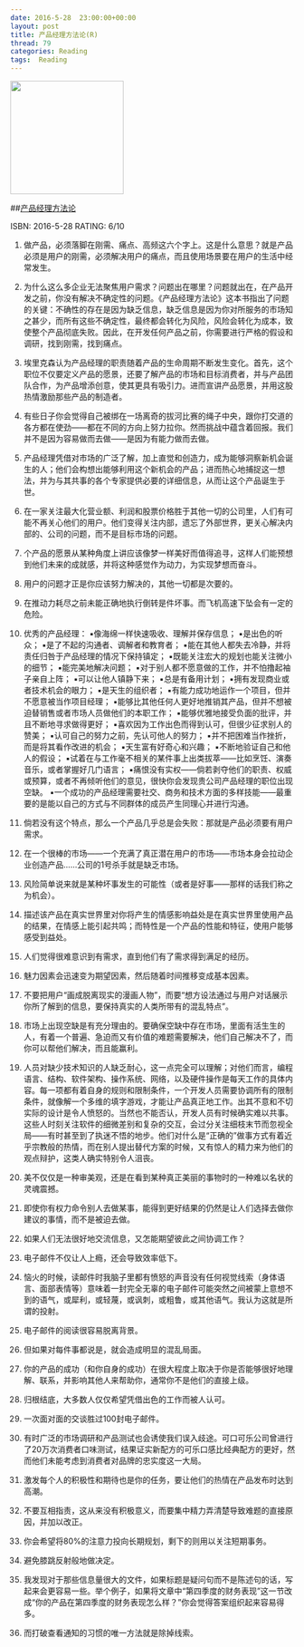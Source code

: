 ```yaml
---
date: 2016-5-28	 23:00:00+00:00
layout: post
title: 产品经理方法论(R)
thread: 79
categories: Reading
tags:  Reading
---
```


<img src="https://images-cn.ssl-images-amazon.com/images/I/41c5bnfWCpL._SX348_BO1,204,203,200_.jpg" width="200" />

##[产品经理方法论](https://www.amazon.cn/%E4%BA%A7%E5%93%81%E7%BB%8F%E7%90%86%E6%96%B9%E6%B3%95%E8%AE%BA-%E4%B9%94%E5%85%8B%E2%80%A2%E5%B8%83%E8%8B%8F%E8%92%82%E5%B0%94/dp/B01AUEVTDC/ref=sr_1_1?ie=UTF8&qid=1464420294&sr=8-1&keywords=%E4%BA%A7%E5%93%81%E7%BB%8F%E7%90%86%E6%96%B9%E6%B3%95%E8%AE%BA)

ISBN: 2016-5-28 RATING: 6/10

1. 做产品，必须落脚在刚需、痛点、高频这六个字上。这是什么意思？就是产品必须是用户的刚需，必须解决用户的痛点，而且使用场景要在用户的生活中经常发生。

2. 为什么这么多企业无法聚焦用户需求？问题出在哪里？问题就出在，在产品开发之前，你没有解决不确定性的问题。《产品经理方法论》这本书指出了问题的关键：不确性的存在是因为缺乏信息，缺乏信息是因为你对所服务的市场知之甚少，而所有这些不确定性，最终都会转化为风险，风险会转化为成本，致使整个产品彻底失败。因此，在开发任何产品之前，你需要进行严格的假设和调研，找到刚需，找到痛点。

3. 埃里克森认为产品经理的职责随着产品的生命周期不断发生变化。首先，这个职位不仅要定义产品的愿景，还要了解产品的市场和目标消费者，并与产品团队合作，为产品增添创意，使其更具有吸引力。进而宣讲产品愿景，并用这股热情激励那些产品的制造者。

4. 有些日子你会觉得自己被绑在一场离奇的拔河比赛的绳子中央，跟你打交道的各方都在使劲——都在不同的方向上努力拉你。然而挑战中蕴含着回报。我们并不是因为容易做而去做——是因为有能力做而去做。

5. 产品经理凭借对市场的广泛了解，加上直觉和创造力，成为能够洞察新机会诞生的人；他们会构想出能够利用这个新机会的产品；进而热心地捕捉这一想法，并为与其共事的各个专家提供必要的详细信息，从而让这个产品诞生于世。

6. 在一家关注最大化营业额、利润和股票价格胜于其他一切的公司里，人们有可能不再关心他们的用户。他们变得关注内部，遗忘了外部世界，更关心解决内部的、公司的问题，而不是目标市场的问题。

7. 个产品的愿景从某种角度上讲应该像梦一样美好而值得追寻，这样人们能预想到他们未来的成就感，并将这种感觉作为动力，为实现梦想而奋斗。

8. 用户的问题才正是你应该努力解决的，其他一切都是次要的。

9. 在推动力耗尽之前未能正确地执行倒转是件坏事。而飞机高速下坠会有一定的危险。

10. 优秀的产品经理：
▪像海绵一样快速吸收、理解并保存信息；
▪是出色的听众；
▪是了不起的沟通者、调解者和教育者；
▪能在其他人都失去冷静，并将责任归咎于产品经理的情况下保持镇定；
▪既能关注宏大的规划也能关注微小的细节；
▪能完美地解决问题；
▪对于别人都不愿意做的工作，并不怕撸起袖子亲自上阵；
▪可以让他人镇静下来；
▪总是有备用计划；
▪拥有发现商业或者技术机会的眼力；
▪是天生的组织者；
▪有能力成功地运作一个项目，但并不愿意被当作项目经理；
▪能够比其他任何人更好地推销其产品，但并不想被迫替销售或者市场人员做他们的本职工作；
▪能够优雅地接受负面的批评，并且不断地寻求做得更好；
▪喜欢因为工作出色而得到认可，但很少征求别人的赞美；
▪认可自己的努力之前，先认可他人的努力；
▪并不把困难当作挫折，而是将其看作改进的机会；
▪天生富有好奇心和兴趣；
▪不断地验证自己和他人的假设；
▪试着在与工作毫不相关的某件事上出类拔萃——比如烹饪、演奏音乐，或者掌握好几门语言；
▪痛恨没有实权——倘若剥夺他们的职责、权威或预算，或者不再倾听他们的意见，很快你会发现贵公司产品经理的职位出现空缺。
▪一个成功的产品经理需要社交、商务和技术方面的多样技能——最重要的是能以自己的方式与不同群体的成员产生同理心并进行沟通。

11. 倘若没有这个特点，那么一个产品几乎总是会失败：那就是产品必须要有用户需求。

12. 在一个很棒的市场——一个充满了真正潜在用户的市场——市场本身会拉动企业创造产品……公司的1号杀手就是缺乏市场。

13. 风险简单说来就是某种坏事发生的可能性（或者是好事——那样的话我们称之为机会）。

14. 描述该产品在真实世界里对你将产生的情感影响益处是在真实世界里使用产品的结果，在情感上能引起共鸣；而特性是一个产品的性能和特征，使用户能够感受到益处。

15. 人们觉得很难意识到有需求，直到他们有了需求得到满足的经历。

16. 魅力因素会迅速变为期望因素，然后随着时间推移变成基本因素。

17. 不要把用户“画成脱离现实的漫画人物”，而要“想方设法通过与用户对话展示你所了解到的信息，要保持真实的人类所带有的混乱特点”。

18. 市场上出现空缺是有充分理由的。要确保空缺中存在市场，里面有活生生的人，有着一个普遍、急迫而又有价值的难题需要解决，他们自己解决不了，而你可以帮他们解决，而且能赢利。

19. 人员对缺少技术知识的人缺乏耐心，这一点完全可以理解；对他们而言，编程语言、结构、软件架构、操作系统、网络，以及硬件操作是每天工作的具体内容。每一项都有着自身的规则和限制条件，一个开发人员需要协调所有的限制条件，就像解一个多维的填字游戏，才能让产品真正地工作。出其不意和不切实际的设计是令人愤怒的。当然也不能否认，开发人员有时候确实难以共事。这些人时刻关注软件的细微差别和复杂的交互，会过分关注细枝末节而忽视全局——有时甚至到了执迷不悟的地步。他们对什么是“正确的”做事方式有着近乎宗教般的热情，而在别人提出替代方案的时候，又有惊人的精力来为他们的观点辩护，这类人确实特别令人沮丧。

20. 美不仅仅是一种审美观，还是在看到某种真正美丽的事物时的一种难以名状的灵魂震撼。

21. 即使你有权力命令别人去做某事，能得到更好结果的仍然是让人们选择去做你建议的事情，而不是被迫去做。

22. 如果人们无法很好地交流信息，又怎能期望彼此之间协调工作？

23. 电子邮件不仅让人上瘾，还会导致效率低下。

24. 恼火的时候，读邮件时我脑子里都有愤怒的声音没有任何视觉线索（身体语言、面部表情等）意味着一封完全无辜的电子邮件可能突然之间被蒙上意想不到的语气，或犀利，或轻蔑，或讽刺，或粗鲁，或其他语气。我认为这就是所谓的投射。

25. 电子邮件的阅读很容易脱离背景。

26. 但如果对每件事都说是，就会造成明显的混乱局面。

27. 你的产品的成功（和你自身的成功）在很大程度上取决于你是否能够很好地理解、联系，并影响其他人来帮助你，通常你不是他们的直接上级。

28. 归根结底，大多数人仅仅希望凭借出色的工作而被人认可。

29. 一次面对面的交谈胜过100封电子邮件。

30. 有时广泛的市场调研和产品测试也会诱使我们误入歧途。可口可乐公司曾进行了20万次消费者口味测试，结果证实新配方的可乐口感比经典配方的更好，然而他们未能考虑到消费者对品牌的忠实度这一大局。

31. 激发每个人的积极性和期待也是你的任务，要让他们的热情在产品发布时达到高潮。

32. 不要互相指责，这从来没有积极意义，而要集中精力弄清楚导致难题的直接原因，并加以改正。

33. 你会希望将80%的注意力投向长期规划，剩下的则用以关注短期事务。

34. 避免膝跳反射般地做决定。

35. 我发现对于那些信息量很大的文件，如果标题是疑问句而不是陈述句的话，写起来会更容易一些。举个例子，如果将文章中“第四季度的财务表现”这一节改成“你的产品在第四季度的财务表现怎么样？”你会觉得答案组织起来容易得多。

36. 而打破查看通知的习惯的唯一方法就是除掉线索。
